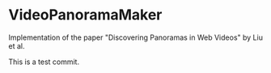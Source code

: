 VideoPanoramaMaker
==================
Implementation of the paper "Discovering Panoramas in Web Videos" by Liu et al.

This is a test commit.
